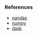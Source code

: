 
<br>

### References

* [pandas](https://pandas.pydata.org/docs/reference/index.html)
* [numpy](https://numpy.org/doc/stable/reference/index.html)
* [dask](https://docs.dask.org/en/stable/)


<br>
<br>

<br>
<br>

<br>
<br>

<br>
<br>
